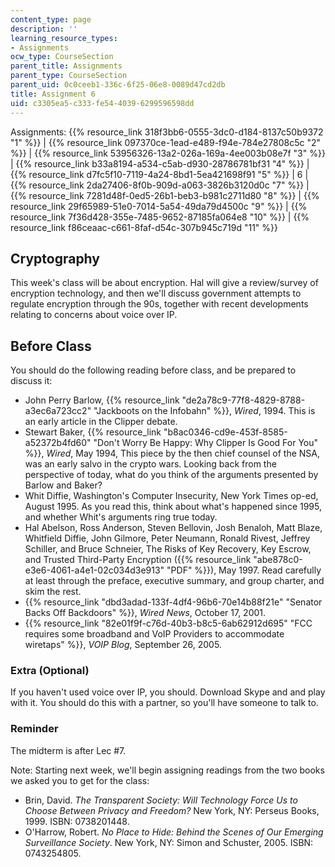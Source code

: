 ```yaml
---
content_type: page
description: ''
learning_resource_types:
- Assignments
ocw_type: CourseSection
parent_title: Assignments
parent_type: CourseSection
parent_uid: 0c0ceeb1-336c-6f25-06e8-0089d47cd2db
title: Assignment 6
uid: c3305ea5-c333-fe54-4039-6299596598dd
---
```


Assignments: {{% resource_link 318f3bb6-0555-3dc0-d184-8137c50b9372 "1" %}} | {{% resource_link 097370ce-1ead-e489-f94e-784e27808c5c "2" %}} | {{% resource_link 53956326-13a2-026a-169a-4ee003b08e7f "3" %}} | {{% resource_link b33a8194-a534-c5ab-d930-28786781bf31 "4" %}} | {{% resource_link d7fc5f10-7119-4a24-8bd1-5ea421698f91 "5" %}} | 6 | {{% resource_link 2da27406-8f0b-909d-a063-3826b3120d0c "7" %}} | {{% resource_link 7281d48f-0ed5-26b1-beb3-b981c2711d80 "8" %}} | {{% resource_link 29f65989-51e0-7014-5a54-49da79d4500c "9" %}} | {{% resource_link 7f36d428-355e-7485-9652-87185fa064e8 "10" %}} | {{% resource_link f86ceaac-c661-8faf-d54c-307b945c719d "11" %}}

Cryptography
------------

This week's class will be about encryption. Hal will give a review/survey of encryption technology, and then we'll discuss government attempts to regulate encryption through the 90s, together with recent developments relating to concerns about voice over IP.

Before Class
------------

You should do the following reading before class, and be prepared to discuss it:

*   John Perry Barlow, {{% resource_link "de2a78c9-77f8-4829-8788-a3ec6a723cc2" "Jackboots on the Infobahn" %}}, _Wired_, 1994. This is an early article in the Clipper debate.
*   Stewart Baker, {{% resource_link "b8ac0346-cd9e-453f-8585-a52372b4fd60" "Don't Worry Be Happy: Why Clipper Is Good For You" %}}, _Wired_, May 1994, This piece by the then chief counsel of the NSA, was an early salvo in the crypto wars. Looking back from the perspective of today, what do you think of the arguments presented by Barlow and Baker?
*   Whit Diffie, Washington's Computer Insecurity, New York Times op-ed, August 1995. As you read this, think about what's happened since 1995, and whether Whit's arguments ring true today.
*   Hal Abelson, Ross Anderson, Steven Bellovin, Josh Benaloh, Matt Blaze, Whitfield Diffie, John Gilmore, Peter Neumann, Ronald Rivest, Jeffrey Schiller, and Bruce Schneier, The Risks of Key Recovery, Key Escrow, and Trusted Third-Party Encryption ({{% resource_link "abe878c0-e3e6-4061-a4e1-02c034d3e913" "PDF" %}}), May 1997. Read carefully at least through the preface, executive summary, and group charter, and skim the rest.
*   {{% resource_link "dbd3adad-133f-4df4-96b6-70e14b88f21e" "Senator Backs Off Backdoors" %}}, _Wired News_, October 17, 2001.
*   {{% resource_link "82e01f9f-c76d-40b3-b8c5-6ab62912d695" "FCC requires some broadband and VoIP Providers to accommodate wiretaps" %}}, _VOIP Blog_, September 26, 2005.

### Extra (Optional)

If you haven't used voice over IP, you should. Download Skype and and play with it. You should do this with a partner, so you'll have someone to talk to.

### Reminder

The midterm is after Lec #7.

Note: Starting next week, we'll begin assigning readings from the two books we asked you to get for the class:

*   Brin, David. _The Transparent Society: Will Technology Force Us to Choose Between Privacy and Freedom?_ New York, NY: Perseus Books, 1999. ISBN: 0738201448.
*   O'Harrow, Robert. _No Place to Hide: Behind the Scenes of Our Emerging Surveillance Society_. New York, NY: Simon and Schuster, 2005. ISBN: 0743254805.